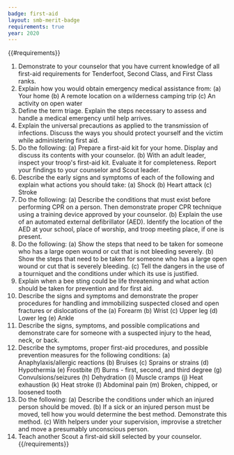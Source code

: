 ```yaml
---
badge: first-aid
layout: smb-merit-badge
requirements: true
year: 2020
---
```


{{#requirements}}
1. Demonstrate to your counselor that you have current knowledge of all first-aid requirements for Tenderfoot, Second Class, and First Class ranks.
2. Explain how you would obtain emergency medical assistance from:
    (a) Your home
    (b) A remote location on a wilderness camping trip
    (c) An activity on open water
3. Define the term triage. Explain the steps necessary to assess and handle a medical emergency until help arrives.
4. Explain the universal precautions as applied to the transmission of infections. Discuss the ways you should protect yourself and the victim while administering first aid.
5. Do the following:
    (a) Prepare a first-aid kit for your home. Display and discuss its contents with your counselor.
    (b) With an adult leader, inspect your troop's first-aid kit. Evaluate it for completeness. Report your findings to your counselor and Scout leader.
6. Describe the early signs and symptoms of each of the following and explain what actions you should take:
    (a) Shock
    (b) Heart attack
    (c) Stroke
7. Do the following:
    (a) Describe the conditions that must exist before performing CPR on a person. Then demonstrate proper CPR technique using a training device approved by your counselor.
    (b) Explain the use of an automated external defibrillator (AED). Identify the location of the AED at your school, place of worship, and troop meeting place, if one is present.
8. Do the following:
    (a) Show the steps that need to be taken for someone who has a large open wound or cut that is not bleeding severely.
    (b) Show the steps that need to be taken for someone who has a large open wound or cut that is severely bleeding.
    (c) Tell the dangers in the use of a tourniquet and the conditions under which its use is justified.
9. Explain when a bee sting could be life threatening and what action should be taken for prevention and for first aid.
10. Describe the signs and symptoms and demonstrate the proper procedures for handling and immobilizing suspected closed and open fractures or dislocations of the
    (a) Forearm
    (b) Wrist
    (c) Upper leg
    (d) Lower leg
    (e) Ankle
11. Describe the signs, symptoms, and possible complications and demonstrate care for someone with a suspected injury to the head, neck, or back.
12. Describe the symptoms, proper first-aid procedures, and possible prevention measures for the following conditions:
    (a) Anaphylaxis/allergic reactions
    (b) Bruises
    (c) Sprains or strains
    (d) Hypothermia
    (e) Frostbite
    (f) Burns - first, second, and third degree
    (g) Convulsions/seizures
    (h) Dehydration
    (i) Muscle cramps
    (j) Heat exhaustion
    (k) Heat stroke
    (l) Abdominal pain
    (m) Broken, chipped, or loosened tooth
13. Do the following:
    (a) Describe the conditions under which an injured person should be moved.
    (b) If a sick or an injured person must be moved, tell how you would determine the best method. Demonstrate this method.
    (c) With helpers under your supervision, improvise a stretcher and move a presumably unconscious person.
14. Teach another Scout a first-aid skill selected by your counselor.
{{/requirements}}
